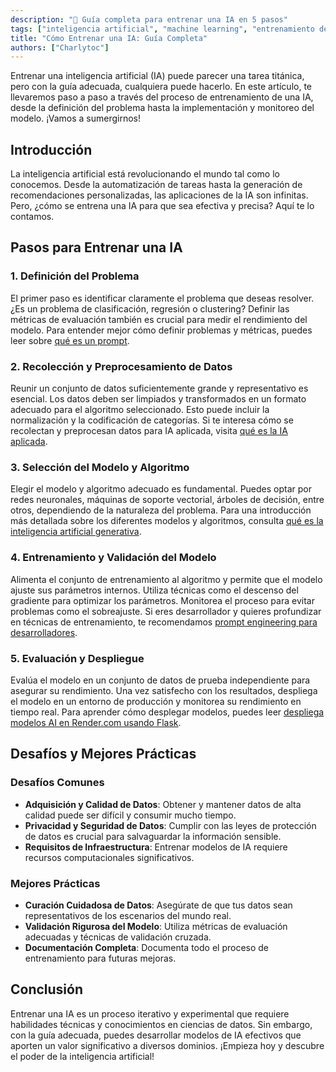 ```yaml
---
description: "🤖 Guía completa para entrenar una IA en 5 pasos"
tags: ["inteligencia artificial", "machine learning", "entrenamiento de IA"]
title: "Cómo Entrenar una IA: Guía Completa"
authors: ["Charlytoc"]
---
```


Entrenar una inteligencia artificial (IA) puede parecer una tarea titánica, pero con la guía adecuada, cualquiera puede hacerlo. En este artículo, te llevaremos paso a paso a través del proceso de entrenamiento de una IA, desde la definición del problema hasta la implementación y monitoreo del modelo. ¡Vamos a sumergirnos!

## Introducción

La inteligencia artificial está revolucionando el mundo tal como lo conocemos. Desde la automatización de tareas hasta la generación de recomendaciones personalizadas, las aplicaciones de la IA son infinitas. Pero, ¿cómo se entrena una IA para que sea efectiva y precisa? Aquí te lo contamos.

## Pasos para Entrenar una IA

### 1. Definición del Problema

El primer paso es identificar claramente el problema que deseas resolver. ¿Es un problema de clasificación, regresión o clustering? Definir las métricas de evaluación también es crucial para medir el rendimiento del modelo. Para entender mejor cómo definir problemas y métricas, puedes leer sobre [qué es un prompt](https://4geeks.com/es/lesson/que-es-un-prompt).

### 2. Recolección y Preprocesamiento de Datos

Reunir un conjunto de datos suficientemente grande y representativo es esencial. Los datos deben ser limpiados y transformados en un formato adecuado para el algoritmo seleccionado. Esto puede incluir la normalización y la codificación de categorías. Si te interesa cómo se recolectan y preprocesan datos para IA aplicada, visita [qué es la IA aplicada](https://4geeks.com/es/lesson/que-es-la-ia-aplicada).

### 3. Selección del Modelo y Algoritmo

Elegir el modelo y algoritmo adecuado es fundamental. Puedes optar por redes neuronales, máquinas de soporte vectorial, árboles de decisión, entre otros, dependiendo de la naturaleza del problema. Para una introducción más detallada sobre los diferentes modelos y algoritmos, consulta [qué es la inteligencia artificial generativa](https://4geeks.com/es/lesson/que-es-la-inteligencia-artificial-generativa).

### 4. Entrenamiento y Validación del Modelo

Alimenta el conjunto de entrenamiento al algoritmo y permite que el modelo ajuste sus parámetros internos. Utiliza técnicas como el descenso del gradiente para optimizar los parámetros. Monitorea el proceso para evitar problemas como el sobreajuste. Si eres desarrollador y quieres profundizar en técnicas de entrenamiento, te recomendamos [prompt engineering para desarrolladores](https://4geeks.com/es/lesson/prompt-engineering-para-desarrolladores).

### 5. Evaluación y Despliegue

Evalúa el modelo en un conjunto de datos de prueba independiente para asegurar su rendimiento. Una vez satisfecho con los resultados, despliega el modelo en un entorno de producción y monitorea su rendimiento en tiempo real. Para aprender cómo desplegar modelos, puedes leer [despliega modelos AI en Render.com usando Flask](https://4geeks.com/es/lesson/despliega-modelos-ai-en-render-com-usando-flask).

## Desafíos y Mejores Prácticas

### Desafíos Comunes

- **Adquisición y Calidad de Datos**: Obtener y mantener datos de alta calidad puede ser difícil y consumir mucho tiempo.
- **Privacidad y Seguridad de Datos**: Cumplir con las leyes de protección de datos es crucial para salvaguardar la información sensible.
- **Requisitos de Infraestructura**: Entrenar modelos de IA requiere recursos computacionales significativos.

### Mejores Prácticas

- **Curación Cuidadosa de Datos**: Asegúrate de que tus datos sean representativos de los escenarios del mundo real.
- **Validación Rigurosa del Modelo**: Utiliza métricas de evaluación adecuadas y técnicas de validación cruzada.
- **Documentación Completa**: Documenta todo el proceso de entrenamiento para futuras mejoras.

## Conclusión

Entrenar una IA es un proceso iterativo y experimental que requiere habilidades técnicas y conocimientos en ciencias de datos. Sin embargo, con la guía adecuada, puedes desarrollar modelos de IA efectivos que aporten un valor significativo a diversos dominios. ¡Empieza hoy y descubre el poder de la inteligencia artificial!

